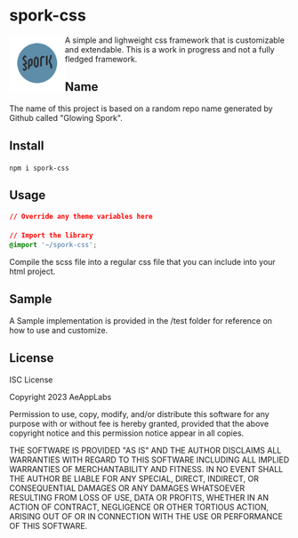 # spork-css
<img alt="app icon" src="logo.png" height="100" align="left"/>
A simple and lighweight css framework that is customizable and extendable. This is a work in progress and not a fully fledged framework. 

## Name
The name of this project is based on a random repo name generated by Github called "Glowing Spork".

## Install
`npm i spork-css`

## Usage
```css
// Override any theme variables here

// Import the library  
@import '~/spork-css';
```

Compile the scss file into a regular css file that you can include into your html project.

## Sample
A Sample implementation is provided in the /test folder for reference on how to use and customize.

## License
ISC License

Copyright 2023 AeAppLabs

Permission to use, copy, modify, and/or distribute this software for any purpose with or without fee is hereby granted, provided that the above copyright notice and this permission notice appear in all copies.

THE SOFTWARE IS PROVIDED "AS IS" AND THE AUTHOR DISCLAIMS ALL WARRANTIES WITH REGARD TO THIS SOFTWARE INCLUDING ALL IMPLIED WARRANTIES OF MERCHANTABILITY AND FITNESS. IN NO EVENT SHALL THE AUTHOR BE LIABLE FOR ANY SPECIAL, DIRECT, INDIRECT, OR CONSEQUENTIAL DAMAGES OR ANY DAMAGES WHATSOEVER RESULTING FROM LOSS OF USE, DATA OR PROFITS, WHETHER IN AN ACTION OF CONTRACT, NEGLIGENCE OR OTHER TORTIOUS ACTION, ARISING OUT OF OR IN CONNECTION WITH THE USE OR PERFORMANCE OF THIS SOFTWARE.
